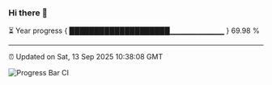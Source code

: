 ### Hi there 👋

⏳ Year progress { ████████████████████▁▁▁▁▁▁▁▁▁▁ } 69.98 %

---

⏰ Updated on Sat, 13 Sep 2025 10:38:08 GMT

![Progress Bar CI](https://github.com/IshwaranRudhara/GIT-ACTION/workflows/Progress%20Bar%20CI/badge.svg)
